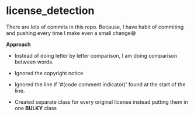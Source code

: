 # license_detection

There are lots of commits in this repo. Because, I have habit of commiting and pushing every time I make even a small change😅

 **Approach**
 
   * Instead of doing letter by letter comparison, I am doing comparison between words.
 
   * Ignored the copyright notice 

   * Ignored the line if '#(code comment indicator)' found at the start of the line.
  
   * Created separate class for every original license instead putting them in one **BULKY** class


